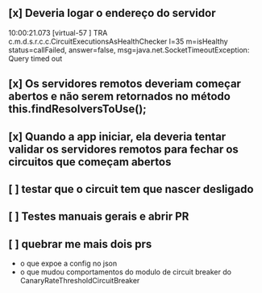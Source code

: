 ## [x] Deveria logar o endereço do servidor

10:00:21.073 [virtual-57     ] TRA c.m.d.s.r.c.c.CircuitExecutionsAsHealthChecker    l=35   m=isHealthy                       status=callFailed, answer=false, msg=java.net.SocketTimeoutException: Query timed out


## [x] Os servidores remotos deveriam começar abertos e não serem retornados no método this.findResolversToUse();

## [x] Quando a app iniciar, ela deveria tentar validar os servidores remotos para fechar os circuitos que começam abertos

## [ ] testar que o circuit tem que nascer desligado

## [ ] Testes manuais gerais e abrir PR

## [ ] quebrar me mais dois prs
* o que expoe a config no json
* o que mudou comportamentos do modulo de circuit breaker do CanaryRateThresholdCircuitBreaker

